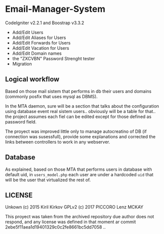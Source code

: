 # Email-Manager-System

CodeIgniter v2.2.1 and Boostrap v3.3.2

- Add/Edit Users
- Add/Edit Aliases for Users
- Add/Edit Forwards for Users
- Add/Edit Vacation for Users
- Add/Edit Domain names
- the "ZXCVBN" Password Strenght tester
- Migration

## Logical workflow

Based on those mail sistem that performs in db their users and domains (commonly posfix that uses mysql as DBMS).

In the MTA daemon, sure will be a section that talks about the configuration using database event real sistem users.. 
obviously will be a table for that.. the project assumes each fiel can be edited except for those defined as password field.

The proyect was improved little only to manage autocreatino of DB (if connection was susessfull), 
provide some explanations and corrected the links between controllers to work in any webserver.

## Database

As explained, based on those MTA that performs users in database with default uid, 
in `users_model.php` each user are under a hardcoded `uid` that will be the user that virtualized the rest of.

## LICENSE

Unkown (c) 2015 Kiril Kirkov
GPLv2 (c) 2017 PICCORO Lenz MCKAY

This proyect was taken from the archived repository due author does not respond, 
and any license was defined in that moment ar commit 2ebe5f11aea1d19401329c0c2fe8661bc5dd7058 ..


